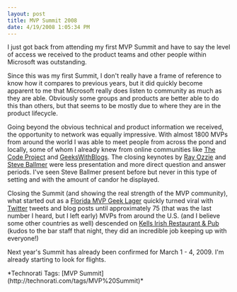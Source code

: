 ```yaml
---
layout: post
title: MVP Summit 2008
date: 4/19/2008 1:05:34 PM
---
```


I just got back from attending my first MVP Summit and have to say the level of access we received to the product teams and other people within Microsoft was outstanding. 

Since this was my first Summit, I don't really have a frame of reference to know how it compares to previous years, but it did quickly become apparent to me that Microsoft really does listen to community as much as they are able. Obviously some groups and products are better able to do this than others, but that seems to be mostly due to where they are in the product lifecycle.

Going beyond the obvious technical and product information we received, the opportunity to network was equally impressive. With almost 1800 MVPs from around the world I was able to meet people from across the pond and locally, some of whom I already knew from online communities like [The Code Project](http://www.codeproject.com/ "The Code Project - Free Source Code and Tutorials") and [GeeksWithBlogs](http://geekswithblogs.net). The closing keynotes by [Ray Ozzie](http://en.wikipedia.org/wiki/Ray_Ozzie) and [Steve Ballmer](http://en.wikipedia.org/wiki/Steve_Ballmer) were less presentation and more direct question and answer periods. I've seen Steve Ballmer present before but never in this type of setting and with the amount of candor he displayed.

Closing the Summit (and showing the real strength of the MVP community), what started out as a [Florida MVP Geek Lager](http://www.devfish.net/fullblogitemview.aspx?blogid=517) quickly turned viral with [Twitter](http://twitter.com) tweets and blog posts until approximately 75 (that was the last number I heard, but I left early) MVPs from around the U.S. (and I believe some other countries as well) descended on [Kells Irish Restaurant & Pub](http://www.kellsirish.com/seattle/index.php "Kells Irish Restaurant & Pub") (kudos to the bar staff that night, they did an incredible job keeping up with everyone!)

Next year's Summit has already been confirmed for March 1 - 4, 2009. I'm already starting to look for flights.
  <div class="wlWriterSmartContent" id="scid:0767317B-992E-4b12-91E0-4F059A8CECA8:e7cd8365-14cf-4e6e-a24a-7380b25c16e0" style="padding-right: 0px; display: inline; padding-left: 0px; padding-bottom: 0px; margin: 0px; padding-top: 0px">*Technorati Tags: [MVP Summit](http://technorati.com/tags/MVP%20Summit)*</div>
